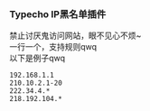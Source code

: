 ### Typecho IP黑名单插件

禁止讨厌鬼访问网站，眼不见心不烦~  
一行一个，支持规则qwq  
以下是例子qwq  

```
192.168.1.1
210.10.2.1-20
222.34.4.*
218.192.104.*
```
